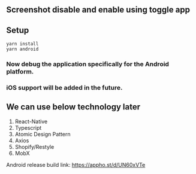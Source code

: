 ## Screenshot disable and enable using toggle app

## Setup

```
yarn install
yarn android
```

### Now debug the application specifically for the Android platform.

### iOS support will be added in the future.

## We can use below technology later

1.  React-Native
2.  Typescript
3.  Atomic Design Pattern
4.  Axios
5.  Shopify/Restyle
6.  MobX

Android release build link: https://appho.st/d/UN60xVTe
